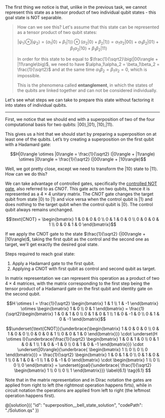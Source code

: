The first thing we notice is that, unlike in the previous task, we cannot represent this state as a tensor product of two individual qubit states - this goal state is NOT separable. 

> How can we see this? Let's assume that this state can be represented as a tensor product of two qubit states: 
>
> $$|\psi_1\rangle \otimes |\psi_2\rangle = (\alpha_1|0\rangle + \beta_1|1\rangle) \otimes (\alpha_2|0\rangle + \beta_2|1\rangle) = \alpha_1\alpha_2|00\rangle + \alpha_1\beta_2|01\rangle + \beta_1\alpha_2|10\rangle + \beta_1\beta_2|11\rangle$$ 
>
>In order for this state to be equal to $\frac{1}{\sqrt2}\big(|00\rangle + |11\rangle\big)$, we need to have $\alpha_1\alpha_2 = \beta_1\beta_2 = \frac{1}{\sqrt2}$ and at the same time $\alpha_1\beta_2 = \beta_1\alpha_2 = 0$, which is impossible.
>
>This is the phenomena called **entanglement**, in which the states of the qubits are linked together and can not be considered individually.  

Let's see what steps we can take to prepare this state without factoring it into states of individual qubits.

---

First, we notice that we should end with a superposition of two of the four computational basis for two qubits: $|00\rangle, |01\rangle, |10\rangle, |11\rangle$.

This gives us a hint that we should start by preparing a superposition on at least one of the qubits. Let’s try creating a superposition on the first qubit with a Hadamard gate: 

$$H|0\rangle \otimes |0\rangle = \frac{1}{\sqrt2} (|0\rangle + |1\rangle) \otimes |0\rangle = \frac{1}{\sqrt2} (|00\rangle + |10\rangle)$$

Well, we got pretty close, except we need to transform the $|10\rangle$ state to $|11\rangle$.
How can we do this? 

We can take advantage of controlled gates, specifically the [controlled NOT gate](https://en.wikipedia.org/wiki/Controlled_NOT_gate), also referred to as $CNOT$. This gate acts on two qubits, hence it is represented as a $4 \times 4$ unitary matrix. The $CNOT$ gate changes the target qubit from state $|0\rangle$ to $|1\rangle$ and vice versa when the control qubit is $|1\rangle$ and does nothing to the target qubit when the control qubit is $|0\rangle$. The control qubit always remains unchanged. 

$$\text{CNOT} = \begin{bmatrix} 1 & 0 & 0 & 0 \\ 0 & 1 & 0 & 0 \\ 0 & 0 & 0 & 1 \\ 0 & 0 & 1 & 0 \end{bmatrix}$$

If we apply the CNOT gate to the state $\frac{1}{\sqrt2} (|00\rangle + |10\rangle)$, taking the first qubit as the control and the second one as target, we'll get exactly the desired goal state. 
 
Steps required to reach goal state:
1. Apply a Hadamard gate to the first qubit.
2. Applying a CNOT with first qubit as control and second qubit as target.

In matrix representation we can represent this operation as a product of two $4 \times 4$ matrices, with the matrix corresponding to the first step being the tensor product of a Hadamard gate on the first qubit and identity gate on the second qubit.

$$H \otimes I = \frac{1}{\sqrt2} \begin{bmatrix} 1 & 1  \\ 1 & -1 \end{bmatrix} \otimes \begin{bmatrix} 1 & 0  \\ 0 & 1 \end{bmatrix} = 
\frac{1}{\sqrt2}\begin{bmatrix} 1 & 0 & 1 & 0 \\ 0 & 1 & 0 & 1 \\ 1 & 0 & -1 & 0 \\ 0 & 1 & 0 & -1 \end{bmatrix}$$

$$\underset{\text{CNOT}}{\underbrace{\begin{bmatrix} 1 & 0 & 0 & 0 \\ 0 & 1 & 0 & 0 \\ 0 & 0 & 0 & 1 \\ 0 & 0 & 1 & 0 \end{bmatrix}}} 
\cdot 
\underset{H \otimes I}{\underbrace{\frac{1}{\sqrt2} \begin{bmatrix} 1 & 0 & 1 & 0 \\ 0 & 1 & 0 & 1 \\ 1 & 0 & -1 & 0 \\ 0 & 1 & 0 & -1 \end{bmatrix}}}
\cdot
\underset{|0\rangle}{\underbrace{ \begin{bmatrix} 1 \\ 0 \\ 0 \\ 0 \end{bmatrix}}}
= \frac{1}{\sqrt2} \begin{bmatrix} 1 & 0 & 1 & 0 \\ 0 & 1 & 0 & 1 \\ 0 & 1 & 0 & -1 \\ 1 & 0 & -1 & 0 \end{bmatrix}
\cdot
\begin{bmatrix} 1 \\ 0 \\ 0 \\ 0 \end{bmatrix}
= \underset{goal}{\underbrace{ \frac{1}{\sqrt2} \begin{bmatrix} 1 \\ 0 \\ 0 \\ 1 \end{bmatrix}}}
\label{6.1} \tag{6.1}
$$

Note that in the matrix representation and in Dirac notation the gates are applied from right to left (the rightmost operation happens firts), while in circuit notation the operations are applied from left to right (the leftmost operation happens first).

@[solution]({
    "id": "superposition__bell_state_solution",
    "codePath": "./Solution.qs"
})
